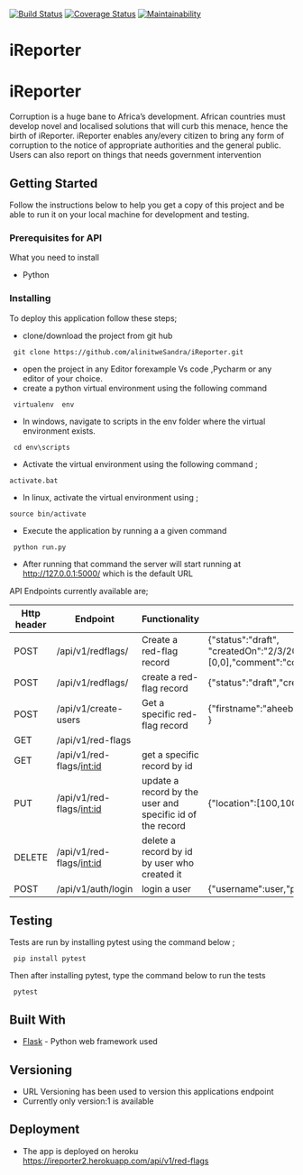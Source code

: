 
[![Build Status](https://travis-ci.org/alinitweSandra/iReporter.svg?branch=challenge2_develop)](https://travis-ci.org/alinitweSandra/iReporter)  [![Coverage Status](https://coveralls.io/repos/github/alinitweSandra/iReporter/badge.png?branch=challenge2_develop)](https://coveralls.io/github/alinitweSandra/iReporter?branch=challenge2_develop)  [![Maintainability](https://api.codeclimate.com/v1/badges/96cfdaef524b132b6048/maintainability)](https://codeclimate.com/github/alinitweSandra/iReporter/maintainability)


# iReporter

# iReporter
Corruption is a huge bane to Africa’s development. African countries must develop novel and localised solutions that will curb this menace, hence the birth of iReporter. iReporter enables any/every citizen to bring any form of corruption to the notice of appropriate authorities and the general public. Users can also report on things that needs government intervention

## Getting Started

Follow the instructions below to help you get a copy of this project and be able to run it on your local machine for development and testing.

### Prerequisites for API

What you need to install

* Python 

### Installing
To deploy this application follow these steps;
* clone/download the project from git hub
```
 git clone https://github.com/alinitweSandra/iReporter.git
```
* open the project in any Editor forexample Vs code ,Pycharm or any editor of your choice.
* create a python virtual environment using the following command
```
 virtualenv  env 
``` 
* In windows, navigate to scripts in the env folder where the virtual environment exists.
```
 cd env\scripts
```
*  Activate the virtual environment using the following command ;
```
activate.bat
```
* In linux, activate the virtual environment using ;
```
source bin/activate
```
* Execute the application by running a a given command
```
 python run.py
``` 
* After running that command the server will start running at http://127.0.0.1:5000/ which is the default URL

API Endpoints currently available are;


|__Http header__| __Endpoint__ | __Functionality__    | __Body__  |
|------|-------------|------------|--------------------------------|
|POST|  /api/v1/redflags/      | Create a ​red-flag​ record     | {"status":"draft", "createdOn":"2/3/2018""createdBy":"user","location":[0,0],"comment":"comment","type":"type"} |
|POST|  /api/v1/redflags/      | create a red-flag record  | {"status":"draft","createdOn":"2/3/2018","createdBy":2 }    |
|POST|  /api/v1/create-users     | Get a specific ​red-flag​ record    | {"firstname":"aheebwa","lastname":"kukute","othernames":"bob" }              |
|GET| /api/v1/red-flags   |     |       |
|GET| /api/v1/red-flags/<int:id> |  get a specific record by id  |       |
|PUT|  /api/v1/red-flags/<int:id>   | update a record by the user and specific id of the record  |{"location":[100,100] or "status":"rejected"}   |
|DELETE| /api/v1/red-flags/<int:id> | delete a record by id by user who created it |          |
|POST| /api/v1/auth/login  | login a user | {"username":user,"password":"user"} |        |



## Testing 
Tests are run by installing pytest using the command below ;
```
 pip install pytest
```
Then after installing pytest, type the command below to run the tests
```
 pytest
```
## Built With
* [Flask](http://flask.pocoo.org/docs/1.0/) - Python web framework used

## Versioning
* URL Versioning has been used to version this applications endpoint 
* Currently only version:1 is available 

## Deployment
* The app is deployed on heroku  https://ireporter2.herokuapp.com/api/v1/red-flags